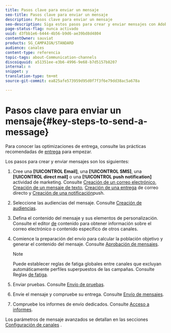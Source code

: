 ```yaml
---
title: Pasos clave para enviar un mensaje
seo-title: Pasos clave para enviar un mensaje
description: Pasos clave para enviar un mensaje
seo-description: Siga estos pasos para crear y enviar mensajes con Adobe Campaign.
page-status-flag: nunca activado
uuid: d3fbb1e6-6444-4b56-b9d6-ae39bd8d4804
contentOwner: sauviat
products: SG_CAMPAIGN/STANDARD
audience: canales
content-type: referencia
topic-tags: about-Communication-channels
discoiquuid: a51351ee-e3b6-4996-9e68-b7d5157b8207
internal: n
snippet: y
translation-type: tm+mt
source-git-commit: ea825afe573959d95d0f7f3f6e79dd38ac5a678a

---
```



# Pasos clave para enviar un mensaje{#key-steps-to-send-a-message}

Para conocer las optimizaciones de entrega, consulte las prácticas recomendadas de [entrega](http://docs.campaign.adobe.com/doc/standard/getting_started/en/ACS_DeliveryBestPractices.html) para empezar.

Los pasos para crear y enviar mensajes son los siguientes:

1. Cree una **[!UICONTROL Email]**, una **[!UICONTROL SMS]**, una **[!UICONTROL direct mail]** o una **[!UICONTROL push notification]** actividad de marketing. Consulte [Creación de un correo electrónico](../../channels/using/creating-an-email.md), [Creación de un mensaje de texto](../../channels/using/creating-an-sms-message.md), [Creación de una entrega](../../channels/using/creating-the-direct-mail.md) de correo directo y [Creación de una notificación](../../channels/using/preparing-and-sending-a-push-notification.md)push.
1. Seleccione las audiencias del mensaje. Consulte [Creación de audiencias](../../audiences/using/creating-audiences.md).
1. Defina el contenido del mensaje y sus elementos de personalización. Consulte el editor [de](../../designing/using/overview.md) contenido para obtener información sobre el correo electrónico o contenido específico de otros canales.
1. Comience la preparación del envío para calcular la población objetivo y generar el contenido del mensaje. Consulte [Aprobación de mensajes](../../sending/using/preparing-the-send.md).

   >[!NOTE]
   >
   >Puede establecer reglas de fatiga globales entre canales que excluyan automáticamente perfiles superpuestos de las campañas. Consulte Reglas [de fatiga](../../administration/using/fatigue-rules.md).

1. Enviar pruebas. Consulte [Envío de pruebas](../../sending/using/managing-test-profiles-and-sending-proofs.md#sending-proofs).
1. Envíe el mensaje y compruebe su entrega. Consulte [Envío de mensajes](../../sending/using/confirming-the-send.md).
1. Compruebe los informes de envío dedicados. Consulte [Acceso a informes](../../reporting/using/about-dynamic-reports.md).

Los parámetros de mensaje avanzados se detallan en las secciones [Configuración de canales](../../administration/using/about-channel-configuration.md) .
